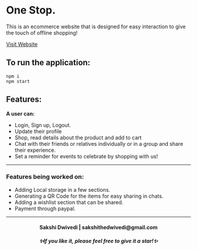 # One Stop.

This is an ecommerce website that is designed for easy interaction to give the touch of offline shopping!

[Visit Website](https://one--stop.herokuapp.com/ "Welcome to One Stop")

## To run the application:

`npm i` <br />
`npm start`

## Features:

**A user can:** <br />
- Login, Sign up, Logout. <br />
- Update their profile <br />
- Shop, read details about the product and add to cart  <br />
- Chat with their friends or relatives individually or in a group and share their experience. </br>
- Set a reminder for events to celebrate by shopping with us!

---

### Features being worked on:
- Adding Local storage in a few sections.
- Generating a QR Code for the items for easy sharing in chats.
- Adding a wishlist section that can be shared.
- Payment through paypal.

---
<h4 align="center">Sakshi Dwivedi | sakshithedwivedi@gmail.com</h4>
<h5 align="center">✨If you like it, please feel free to give it a star!✨</h5>
